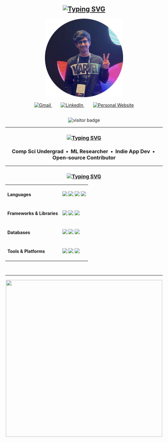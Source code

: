 <div align="center">
    <h2 align="center">
        <a href="https://git.io/typing-svg"><img src="https://readme-typing-svg.herokuapp.com?font=Goldman&weight=700&size=80&duration=3500&pause=2500&color=0085CA&center=true&vCenter=true&width=435&height=100&lines=surtecha" alt="Typing SVG" /></a>
    </h2>
    <p align="center">
        <img src="assets/profile.png" alt="Suryateja's Profile Picture" width="250" height="250" />
    </p>
    <div align="center"> 
        <a href="mailto:surtecha@gmail.com">
            <img src="https://skillicons.dev/icons?i=gmail" width="48" height="48" alt="Gmail" />
        </a>
        &nbsp;&nbsp;&nbsp;&nbsp;&nbsp;&nbsp;
        <a href="https://linkedin.com/in/suryatejachalla" target="_blank">
            <img src="https://skillicons.dev/icons?i=linkedin" width="48" height="48" alt="LinkedIn" />
        </a>
        &nbsp;&nbsp;&nbsp;&nbsp;&nbsp;&nbsp;
        <a href="https://surtecha.github.io" target="_blank">
            <img src="https://skillicons.dev/icons?i=htmx" width="48" height="48" alt="Personal Website" />
        </a>
    </div>
    <br>
    <p align="center">
        <img src="https://visitor-badge.laobi.icu/badge?page_id=surtecha.surtecha&style=for-the-badge" alt="visitor badge" width="100" height="25"/>
    </p>
    <hr/>
    <h3 align="center">
        <a href="https://git.io/typing-svg"><img src="https://readme-typing-svg.herokuapp.com?font=Goldman&weight=700&size=24&duration=3500&pause=2500&color=0085CA&center=true&vCenter=true&width=435&height=30&lines=whoami" alt="Typing SVG" /></a>
    </h3>
    <h3 align="center">
        <b>Comp Sci Undergrad &nbsp;&bull;&nbsp; ML Researcher &nbsp;&bull;&nbsp; Indie App Dev &nbsp;&bull;&nbsp; Open-source Contributor</b>
    </h3>
    <hr/>
    <h3 align="center">
        <a href="https://git.io/typing-svg"><img src="https://readme-typing-svg.herokuapp.com?font=Goldman&weight=700&size=24&duration=3500&pause=2500&color=0085CA&center=true&vCenter=true&width=435&height=30&lines=my+tech+stack" alt="Typing SVG" /></a>
    </h3>
    <div align="center">
        <table>
            <tr>
                <td><h4 align="left">Languages</h4></td>
                <td>
                    <a href="https://www.python.org/" target="_blank"><img src="https://skillicons.dev/icons?i=python" /></a>
                    <a href="https://isocpp.org/" target="_blank"><img src="https://skillicons.dev/icons?i=cpp" /></a>
                    <a href="https://www.java.com/" target="_blank"><img src="https://skillicons.dev/icons?i=java" /></a>
                    <a href="https://dart.dev/" target="_blank"><img src="https://skillicons.dev/icons?i=dart" /></a>
                </td>
            </tr>
            <tr>
                <td><h4 align="left">Frameworks & Libraries</h4></td>
                <td>
                    <a href="https://opencv.org/" target="_blank"><img src="https://skillicons.dev/icons?i=opencv" /></a>
                    <a href="https://www.tensorflow.org/" target="_blank"><img src="https://skillicons.dev/icons?i=tensorflow" /></a>
                    <a href="https://flutter.dev/" target="_blank"><img src="https://skillicons.dev/icons?i=flutter" /></a>
                </td>
            </tr>
            <tr>
                <td><h4 align="left">Databases</h4></td>
                <td>
                    <a href="https://www.mysql.com/" target="_blank"><img src="https://skillicons.dev/icons?i=mysql" /></a>
                    <a href="https://www.sqlite.org/" target="_blank"><img src="https://skillicons.dev/icons?i=sqlite" /></a>
                    <a href="https://firebase.google.com/" target="_blank"><img src="https://skillicons.dev/icons?i=firebase" /></a>
                </td>
            </tr>
            <tr>
                <td><h4 align="left">Tools & Platforms</h4></td>
                <td>
                    <a href="https://git-scm.com/" target="_blank"><img src="https://skillicons.dev/icons?i=git" /></a>
                    <a href="https://github.com/" target="_blank"><img src="https://skillicons.dev/icons?i=github" /></a>
                    <a href="https://www.linux.org/" target="_blank"><img src="https://skillicons.dev/icons?i=linux" /></a>
                </td>
            </tr>
        </table>
    </div>
    <br/>
    <hr/>
    <p align="center">
        <img width="500" height="500" src="https://github.com/suryateja-challa/suryateja-challa/blob/main/Octocat.png" />
    </p>
</div>
